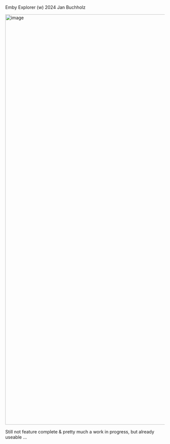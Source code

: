 Emby Explorer (w) 2024 Jan Buchholz

<img width="1298" alt="image" src="https://github.com/user-attachments/assets/eaf83c81-1b09-4527-8c2a-1bcee86c9cfe">

Still not feature complete & pretty much a work in progress, but already useable ...
